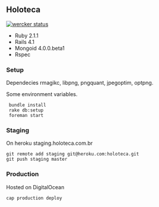## Holoteca

[![wercker status](https://app.wercker.com/status/8ef3efb0eed1f5fed88add0d6e7d0dbf/m/ "wercker status")](https://app.wercker.com/project/bykey/8ef3efb0eed1f5fed88add0d6e7d0dbf)

* Ruby 2.1.1
* Rails 4.1
* Mongoid 4.0.0.beta1
* Rspec

### Setup

Dependecies rmagikc, libpng, pngquant, jpegoptim, optpng.

Some environment variables.


```
 bundle install
 rake db:setup
 foreman start

```

### Staging

On heroku staging.holoteca.com.br

```
git remote add staging git@heroku.com:holoteca.git
git push staging master

```


### Production

Hosted on DigitalOcean

```
cap production deploy

```

